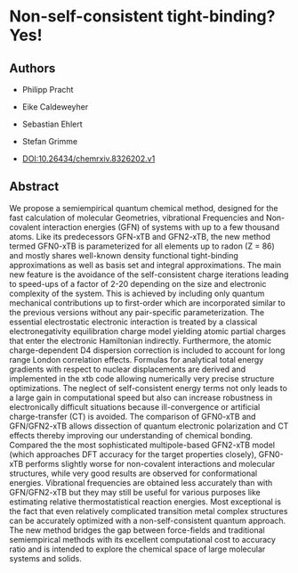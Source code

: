 # Non-self-consistent tight-binding? Yes!

## Authors

- Philipp Pracht
- Eike Caldeweyher
- Sebastian Ehlert
- Stefan Grimme

- [DOI:10.26434/chemrxiv.8326202.v1](https://doi.org/10.26434/chemrxiv.8326202.v1)

## Abstract

We propose a semiempirical quantum chemical method, designed for the fast calculation of molecular Geometries, vibrational Frequencies and Non-covalent interaction energies (GFN) of systems with up to a few thousand atoms.
Like its predecessors GFN-xTB and GFN2-xTB, the new method termed GFN0-xTB is parameterized for all elements up to radon (Z = 86) and mostly shares well-known density functional tight-binding approximations as well as basis set and integral approximations.
The main new feature is the avoidance of the self-consistent charge iterations leading to speed-ups of a factor of 2-20 depending on the size and electronic complexity of the system.
This is achieved by including only quantum mechanical contributions up to first-order which are incorporated similar to the previous versions without any pair-specific parameterization.
The essential electrostatic electronic interaction is treated by a classical electronegativity equilibration charge model yielding atomic partial charges that enter the electronic Hamiltonian indirectly.
Furthermore, the atomic charge-dependent D4 dispersion correction is included to account for long range London correlation effects. Formulas for analytical total energy gradients with respect to nuclear displacements are derived and implemented in the xtb code allowing numerically very precise structure optimizations.
The neglect of self-consistent energy terms not only leads to a large gain in computational speed but also can increase robustness in electronically difficult situations because ill-convergence or artificial charge-transfer (CT) is avoided.
The comparison of GFN0-xTB and GFN/GFN2-xTB allows dissection of quantum electronic polarization and CT effects thereby improving our understanding of chemical bonding.
Compared the the most sophisticated multipole-based GFN2-xTB model (which approaches DFT accuracy for the target properties closely), GFN0-xTB performs slightly worse for non-covalent interactions and molecular structures, while very good results are observed for conformational energies.
Vibrational frequencies are obtained less accurately than with GFN/GFN2-xTB but they may still be useful for various purposes like estimating relative thermostatistical reaction energies.
Most exceptional is the fact that even relatively complicated transition metal complex structures can be accurately optimized with a non-self-consistent quantum approach.
The new method bridges the gap between force-fields and traditional semiempirical methods with its excellent computational cost to accuracy ratio and is intended to explore the chemical space of large molecular systems and solids.
